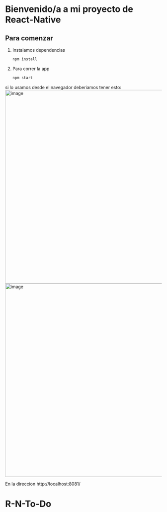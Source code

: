 # Bienvenido/a a mi proyecto de React-Native 

## Para comenzar

1. Instalamos dependencias

   ```bash
   npm install
   ```

2. Para correr la app

   ```bash
   npm start
   ```

si lo usamos desde el navegador deberiamos tener esto:
<img width="1289" height="622" alt="image" src="https://github.com/user-attachments/assets/5cb27812-38e0-45a2-b781-d19422be7e13" />
<img width="1289" height="622" alt="image" src="https://github.com/user-attachments/assets/91ee9d0f-d654-4127-9b7c-5541037931b5" />

En la direccion http://localhost:8081/


# R-N-To-Do
